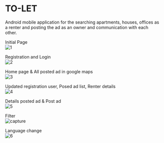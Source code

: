 # TO-LET
Android mobile application for the searching apartments, houses, offices as a renter and posting the ad as an owner and communication with each other.

Initial Page<br>
![1](https://user-images.githubusercontent.com/26080779/46303114-caba3000-c5cc-11e8-863d-2e9742e7822d.jpg)

Registration and Login<br>
![2](https://user-images.githubusercontent.com/26080779/46303117-cdb52080-c5cc-11e8-9a88-a3fca65e0b50.jpg)

Home page & All posted ad in google maps<br>
![3](https://user-images.githubusercontent.com/26080779/46303125-cf7ee400-c5cc-11e8-9c82-d46307e03ba3.jpg)

Updated registration user, Posed ad list, Renter details<br>
![4](https://user-images.githubusercontent.com/26080779/46303130-d1e13e00-c5cc-11e8-9436-68c04746a86f.jpg)

Details posted ad & Post ad<br>
![5](https://user-images.githubusercontent.com/26080779/46303134-d4439800-c5cc-11e8-999b-675944a56de6.jpg)

Filter<br>
![capture](https://user-images.githubusercontent.com/26080779/46738201-692a4d80-ccbf-11e8-8d5f-9d98607d6495.JPG)

Language change<br>
![6](https://user-images.githubusercontent.com/26080779/46303224-17057000-c5cd-11e8-9e5a-ba4a0ab86d7e.jpg)
